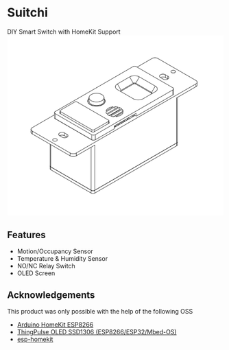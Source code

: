 # Suitchi
DIY Smart Switch with HomeKit Support
![wireframe](doc/wireframe.png)

## Features
- Motion/Occupancy Sensor
- Temperature & Humidity Sensor
- NO/NC Relay Switch
- OLED Screen

## Acknowledgements
This product was only possible with the help of the following OSS
- [Arduino HomeKit ESP8266](https://github.com/Mixiaoxiao/Arduino-HomeKit-ESP8266)
- [ThingPulse OLED SSD1306 (ESP8266/ESP32/Mbed-OS)](https://github.com/ThingPulse/esp8266-oled-ssd1306)
- [esp-homekit](https://github.com/maximkulkin/esp-homekit)
